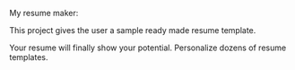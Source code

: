 My resume maker:

This project gives the user a sample ready made resume template.

Your resume will finally show your potential. Personalize dozens of resume templates.
